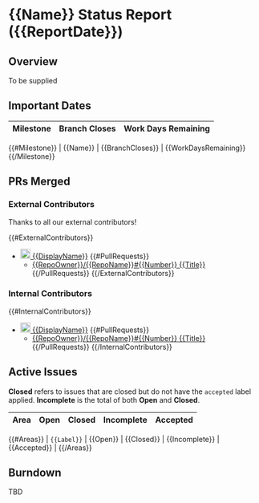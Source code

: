 # {{Name}} Status Report ({{ReportDate}})

## Overview

To be supplied

## Important Dates

| Milestone | Branch Closes | Work Days Remaining |
| - | - | - |
{{#Milestone}}
| {{Name}} | {{BranchCloses}} | {{WorkDaysRemaining}}
{{/Milestone}}

## PRs Merged

### External Contributors

Thanks to all our external contributors!

{{#ExternalContributors}}
* [<img src="{{AvatarUrl}}" width="20" height="20" /> {{DisplayName}}]({{ProfileUrl}})
{{#PullRequests}}
    * [{{RepoOwner}}/{{RepoName}}#{{Number}} {{Title}}]({{Url}})
{{/PullRequests}}
{{/ExternalContributors}}

### Internal Contributors

{{#InternalContributors}}
* [<img src="{{AvatarUrl}}" width="20" height="20" /> {{DisplayName}}]({{ProfileUrl}})
{{#PullRequests}}
    * [{{RepoOwner}}/{{RepoName}}#{{Number}} {{Title}}]({{Url}})
{{/PullRequests}}
{{/InternalContributors}}

## Active Issues

**Closed** refers to issues that are closed but do not have the `accepted` label applied. **Incomplete** is the total of both **Open** and **Closed**.

| Area | Open | Closed | Incomplete | Accepted |
| - | - | - | - | - |
{{#Areas}}
| `{{Label}}` | {{Open}} | {{Closed}} | {{Incomplete}} | {{Accepted}} |
{{/Areas}}

## Burndown

TBD